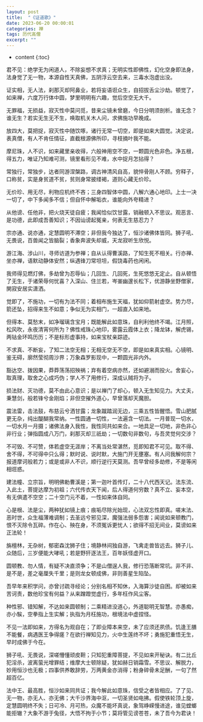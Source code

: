 ```yaml
---
layout: post
title:  "《证道歌》"
date: 2023-06-20 00:00:01
categories: 禅
tags: 历代高僧
excerpt: ""
---
```


* content
{:toc}

君不见：绝学无为闲道人，不除妄想不求真；无明实性即佛性，幻化空身即法身，法身觉了无一物，本源自性天真佛，五阴浮云空去来，三毒水泡虚出没。

证实相，无人法，刹那灭却阿鼻业，若将妄语诳众生，自招拔舌尘沙劫。顿觉了，如来禅，六度万行体中圆，梦里明明有六趣，觉后空空无大千。

无罪福，无损益，寂灭性中莫问觅，昔来尘镜未曾磨，今日分明须剖析。谁无念？谁无生？若实无生无不生，唤取机关木人问，求佛施功早晚成。

放四大，莫把捉，寂灭性中随饮啄，诸行无常一切空，即是如来大圆觉。决定说，表真僧，有人不肯任情征，直截根源佛所印，寻枝摘叶我不能。

摩尼珠，人不识，如来藏里亲收得，六般神用空不空，一颗圆光色非色。净五根，得五力，唯证乃知难可测，镜里看形见不难，水中捉月怎拈得？

常独行，常独步，达者同游涅槃路，调古神清风自高，貌悴骨刚人不顾。穷释子，口称贫，实是身贫道不贫，贫则身常披缕褐，道则心藏无价珍。

无价珍、用无尽，利物应机终不吝；三身四智体中圆，八解六通心地印。上士一决一切了，中下多闻多不信；但自怀中解垢衣，谁能向外夸精进？

从他谤、任他非，把火烧天徒自疲；我闻恰似饮甘露，销融顿入不思议。观恶言、是功德，此即成吾善知识；不因讪谤起冤亲，何表无生慈忍力？

宗亦通、说亦通，定慧圆明不滞空；非但我今独达了，恒沙诸佛体皆同。狮子吼、无畏说，百兽闻之皆脑裂；香象奔波失却威，天龙寂听生欣悦。

游江海、涉山川，寻师访道为参禅；自从认得曹溪路，了知生死不相关。行亦禅、坐亦禅，语默动静体安然；纵遇锋刀常坦坦，假饶毒药也闲闲。

我师得见燃灯佛，多劫曾为忍辱仙；几回生、几回死，生死悠悠无定止。自从顿悟了无生，于诸荣辱何忧喜？入深山、住兰若，岑崟幽邃长松下，优游静坐野僧家，閴寂安居实潇洒。

觉即了，不施功，一切有为法不同；着相布施生天福，犹如仰箭射虚空。势力尽，箭还坠，招得来生不如意；争似无为实相门，一超直入如来地。

但得本、莫愁末，如净瑠璃含宝月；既能解此如意珠，自利利他终不竭。江月照，松风吹，永夜清宵何所为？佛性戒珠心地印，雾露云霞体上衣；降龙钵，解虎锡，两钴金环鸣历历；不是标形虚事持，如来宝杖亲踪迹。

不求真、不断妄，了知二法空无相；无相无空无不空，即是如来真实相。心镜明、鉴无碍，廓然莹彻周沙界；万象森罗影现中，一颗圆光非内外。

豁达空、拨因果，莽莽荡荡招殃祸；弃有着空病亦然，还如避溺而投火。舍妄心，取真理，取舍之心成巧伪；学人不了用修行，深成认贼将为子。

损法财、灭功德，莫不由此心意识；是以禅门了却心，顿入无生知见力。大丈夫，秉慧剑，般若锋兮金刚焰；非但空摧外道心，早曾落却天魔胆。

震法雷，击法鼓，布慈云兮洒甘露；龙象蹴踏润无边，三乘五性皆醒悟。雪山肥腻更无杂，纯出醍醐我常纳。一性圆通一切性，一法遍含一切法。一月普现一切水，一切水月一月摄；诸佛法身入我性，我性同共如来合。一地具足一切地，非色非心非行业；弹指圆成八万门，刹那灭却三祇劫；一切数句非数句，与吾灵觉何交涉？

不可毁、不可赞，体若虚空无涯岸；不离当处常湛然，觅即知君不可见。取不得、舍不得，不可得中只么得；默时说、说时默，大施门开无壅塞。有人问我解何宗？报道摩诃般若力；或是或非人不识，顺行逆行天莫测。吾早曾经多劫修，不是等闲相诳惑。

建法幢、立宗旨，明明佛勅曹溪是；第一迦叶首传灯，二十八代西天记。法东流、入此土，菩提达摩为初祖；六代传衣天下闻，后人得道何穷数？真不立、妄本空，有无俱遣不空空；二十空门元不着，一性如来体自同。

心是根、法是尘，两种犹如镜上痕；痕垢尽除光始现，心法双忘性即真。嗟末法、恶时世，众生福薄难调制；去圣远兮邪见深，魔强法弱多怨害；闻说如来顿教门，恨不灭除令瓦碎。作在心、殃在身，不须冤诉更忧人；欲得不招无间业，莫谤如来正法轮！

旃檀林，无杂树，郁密森沈狮子住；境静林间独自游，飞禽走兽皆远去。狮子儿、众随后，三岁便能大哮吼；若是野犴逐法王，百年妖怪虚开口。

圆顿教、勿人情，有疑不决直须争；不是山僧逞人我，修行恐落断常坑。非不非、是不是，差之毫厘失千里；是则龙女顿成佛，非则善星生陷坠。

吾早年来积学问，亦曾讨疏寻经论；分别名相不知休，入海算沙徒自困。却被如来苦诃责，数他珍宝有何益？从来蹭蹬觉虚行，多年枉作风尘客。

种性邪、错知解，不达如来圆顿制；二乘精进没道心，外道聪明无智慧。亦愚痴，亦小騃，空拳指上生实解；执指为月枉施功，根境法中虚捏怪。

不见一法即如来，方得名为观自在；了即业障本来空，未了应须还夙债。饥逢王膳不能餐，病遇医王争得瘥？在欲行禅知见力，火中生莲终不坏；勇施犯重悟无生，早时成佛于今在。

狮子吼、无畏说，深嗟懵懂顽皮靼；只知犯重障菩提，不见如来开秘诀。有二比丘犯淫杀，波离萤光增罪结；维摩大士顿除疑，犹如赫日销霜雪。不思议、解脱力，妙用恒沙也无极；四事供养敢辞劳，万两黄金亦消得；粉身碎骨未足酬，一句了然超百亿。

法中王、最高胜，恒沙如来同共证；我今解此如意珠，信受之者皆相应。了了见、无一物，亦无人、亦无佛；大千沙界海中沤，一切圣贤如电拂。假使铁轮顶上旋，定慧圆明终不失；日可冷、月可热，众魔不能坏真说，象驾峥嵘慢进途，谁见螳螂能拒辙？大象不游于兔径，大悟不拘于小节；莫将管见谤苍苍，未了吾今为君诀！








